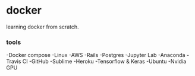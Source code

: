 # docker
learning docker from scratch.

### tools
-Docker compose
-Linux
-AWS
-Rails
-Postgres
-Jupyter Lab
-Anaconda
-Travis CI
-GitHub
-Sublime
-Heroku
-Tensorflow & Keras
-Ubuntu
-Nvidia GPU
